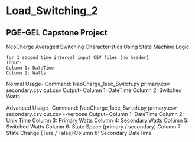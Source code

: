 # Load_Switching_2


## PGE-GEL Capstone Project 


NeoCharge Averaged Switching Characteristics Using State Machine Logic

	for 1 second time interval input CSV files (no header)
	Input-
	Column 1: DateTime
	Column 2: Watts

Normal Usage-
Command: NeoCharge_1sec_Switch.py primary.csv secondary.csv out.csv
Output-
Column 1: DateTime
Column 2: Switched Watts


Advanced Usage-
Command: NeoCharge_1sec_Switch.py primary.csv secondary.csv out.csv --verbose
Output-
Column 1: DateTime
Column 2: Unix Time
Column 3: Primary Watts
Column 4: Secondary Watts
Column 5: Switched Watts
Column 6: State Space (primary / secondary)
Column 7: State Change (Ture / False)
Column 8: Secondary DateTime


